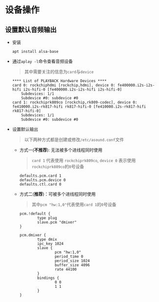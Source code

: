# 设备操作

## 设置默认音频输出

- 安装

	```shell
	apt install alsa-base
	```

- 通过`aplay -l`命令查看音频设备

	> 其中需要关注的信息为`card`与`device`

	```shell
	**** List of PLAYBACK Hardware Devices ****
	card 0: rockchiphdmi [rockchip,hdmi], device 0: fe400000.i2s-i2s-hifi i2s-hifi-0 [fe400000.i2s-i2s-hifi i2s-hifi-0]
		Subdevices: 1/1
		Subdevice #0: subdevice #0
	card 1: rockchiprk809co [rockchip,rk809-codec], device 0: fe410000.i2s-rk817-hifi rk817-hifi-0 [fe410000.i2s-rk817-hifi rk817-hifi-0]
		Subdevices: 1/1
		Subdevice #0: subdevice #0
	```

- 设置默认输出

	> 以下两种方式都是创建或修改`/etc/asound.conf`文件

	- 方式一(**不推荐**): 无法被多个进线程同时使用

		> `card 1` 代表使用 `rockchiprk809co`, `device 0` 表示使用`rockchiprk809co`的`0`号设备

		```shell
		defaults.pcm.card 1
		defaults.pcm.device 0
		defaults.ctl.card 0
		```
	
	- 方式二(**推荐**)：可被多个进线程同时使用

		> 其中`pcm "hw:1,0"`代表使用`card 1`的`0`号设备

		```shell{10}
		pcm.!default {
				type plug
				slave.pcm "dmixer"
		}

		pcm.dmixer {
				type dmix
				ipc_key 1024
				slave {
						pcm "hw:1,0"
						period_time 0
						period_size 1024
						buffer_size 4096
						rate 44100
				}
				bindings {
						0 0
						1 1
				}
		}
		```
